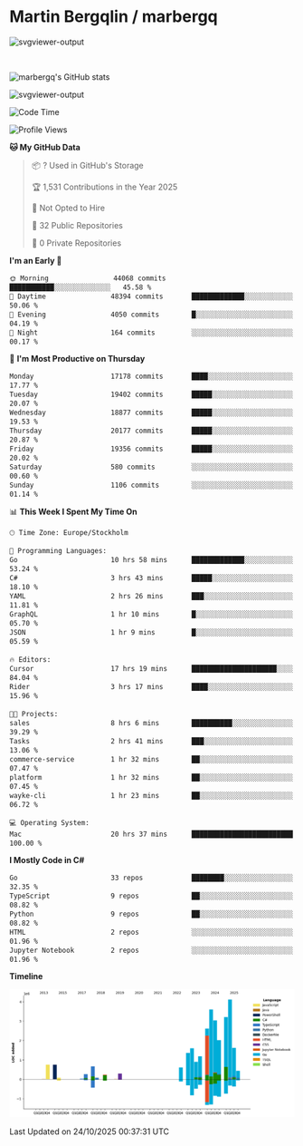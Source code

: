 # Martin Bergqlin / marbergq

![svgviewer-output](https://user-images.githubusercontent.com/2405410/206014777-22d41ecb-c24f-421d-b7d9-bba2cb5bb0de.svg)

<br>

<!--- [![Martin's Week](https://github-readme-stats.vercel.app/api/wakatime?username=marbergq&theme=dark)](https://github.com/anuraghazra/github-readme-stats) -->

![marbergq's GitHub stats](https://github-readme-stats.vercel.app/api?username=marbergq&count_private=true&show_icons=true)

![svgviewer-output](https://wakatime.com/badge/user/3f0a2069-6683-4e19-9a4a-7d21ea815067.svg)

<!--START_SECTION:waka-->
![Code Time](http://img.shields.io/badge/Code%20Time-5%2C514%20hrs%2027%20mins-blue)

![Profile Views](http://img.shields.io/badge/Profile%20Views-0-blue)

**🐱 My GitHub Data** 

> 📦 ? Used in GitHub's Storage 
 > 
> 🏆 1,531 Contributions in the Year 2025
 > 
> 🚫 Not Opted to Hire
 > 
> 📜 32 Public Repositories 
 > 
> 🔑 0 Private Repositories 
 > 
**I'm an Early 🐤** 

```text
🌞 Morning                44068 commits       ███████████░░░░░░░░░░░░░░   45.58 % 
🌆 Daytime                48394 commits       █████████████░░░░░░░░░░░░   50.06 % 
🌃 Evening                4050 commits        █░░░░░░░░░░░░░░░░░░░░░░░░   04.19 % 
🌙 Night                  164 commits         ░░░░░░░░░░░░░░░░░░░░░░░░░   00.17 % 
```
📅 **I'm Most Productive on Thursday** 

```text
Monday                   17178 commits       ████░░░░░░░░░░░░░░░░░░░░░   17.77 % 
Tuesday                  19402 commits       █████░░░░░░░░░░░░░░░░░░░░   20.07 % 
Wednesday                18877 commits       █████░░░░░░░░░░░░░░░░░░░░   19.53 % 
Thursday                 20177 commits       █████░░░░░░░░░░░░░░░░░░░░   20.87 % 
Friday                   19356 commits       █████░░░░░░░░░░░░░░░░░░░░   20.02 % 
Saturday                 580 commits         ░░░░░░░░░░░░░░░░░░░░░░░░░   00.60 % 
Sunday                   1106 commits        ░░░░░░░░░░░░░░░░░░░░░░░░░   01.14 % 
```


📊 **This Week I Spent My Time On** 

```text
🕑︎ Time Zone: Europe/Stockholm

💬 Programming Languages: 
Go                       10 hrs 58 mins      █████████████░░░░░░░░░░░░   53.24 % 
C#                       3 hrs 43 mins       █████░░░░░░░░░░░░░░░░░░░░   18.10 % 
YAML                     2 hrs 26 mins       ███░░░░░░░░░░░░░░░░░░░░░░   11.81 % 
GraphQL                  1 hr 10 mins        █░░░░░░░░░░░░░░░░░░░░░░░░   05.70 % 
JSON                     1 hr 9 mins         █░░░░░░░░░░░░░░░░░░░░░░░░   05.59 % 

🔥 Editors: 
Cursor                   17 hrs 19 mins      █████████████████████░░░░   84.04 % 
Rider                    3 hrs 17 mins       ████░░░░░░░░░░░░░░░░░░░░░   15.96 % 

🐱‍💻 Projects: 
sales                    8 hrs 6 mins        ██████████░░░░░░░░░░░░░░░   39.29 % 
Tasks                    2 hrs 41 mins       ███░░░░░░░░░░░░░░░░░░░░░░   13.06 % 
commerce-service         1 hr 32 mins        ██░░░░░░░░░░░░░░░░░░░░░░░   07.47 % 
platform                 1 hr 32 mins        ██░░░░░░░░░░░░░░░░░░░░░░░   07.45 % 
wayke-cli                1 hr 23 mins        ██░░░░░░░░░░░░░░░░░░░░░░░   06.72 % 

💻 Operating System: 
Mac                      20 hrs 37 mins      █████████████████████████   100.00 % 
```

**I Mostly Code in C#** 

```text
Go                       33 repos            ████████░░░░░░░░░░░░░░░░░   32.35 % 
TypeScript               9 repos             ██░░░░░░░░░░░░░░░░░░░░░░░   08.82 % 
Python                   9 repos             ██░░░░░░░░░░░░░░░░░░░░░░░   08.82 % 
HTML                     2 repos             ░░░░░░░░░░░░░░░░░░░░░░░░░   01.96 % 
Jupyter Notebook         2 repos             ░░░░░░░░░░░░░░░░░░░░░░░░░   01.96 % 
```



**Timeline**

![Lines of Code chart](https://raw.githubusercontent.com/marbergq/marbergq/main/assets/bar_graph.png)


 Last Updated on 24/10/2025 00:37:31 UTC
<!--END_SECTION:waka-->
